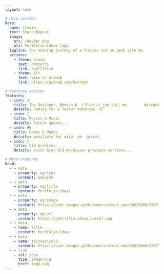 ```yaml
---
layout: home

# Hero section
hero:
  name: Create.
  text: Share.Repeat.
  image:
    src: /header.png
    alt: Portfolio-ideas logo
  tagline: The boaring journey of a fresher not so geek site 👓.
  actions:
    - theme: brand
      text: Projects
      link: /portfolio
    - theme: alt
      text: View on GitHub
      link: https://github.com/Karroat

# Features section
features:
  - icon: 🤓
    title: The Devloper, Bhuvan.K  (ブヴァン) can call me        Karroat 🥕.
    details: Coding for a lazier tomorrow. 😴
  - icon: 🎫
    title: Movies & Music
    details: Future update...
  - icon: 🎮
    title: Games & Manga
    details: available for valo, id- carrot.
  - icon: 💾
    title: Old Archives.
    details: visit Bio> Old Archives> previous versions...

# Meta property
head:
  - - meta
    - property: og:type
      content: website
  - - meta
    - property: og:title
      content: Portfolio-ideas
  - - meta
    - property: og:image
      content: https://user-images.githubusercontent.com/62628408/203779311-949cf214-92a7-4900-b997-55595fd12316.png
  - - meta
    - property: og:url
      content: https://portfolio-ideas.vercel.app
  - - meta
    - name: title
      content: Portfolio-ideas
  - - meta
    - name: twitter:card
      content: https://user-images.githubusercontent.com/62628408/203779311-949cf214-92a7-4900-b997-55595fd12316.png
  - - link
    - rel: icon
      type: image/svg
      href: logo.svg
---
```


